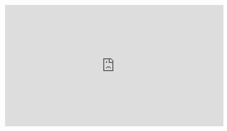 <html>
 <body>
<iframe src="https://www.youtube.com/embed/mTzfl_OYKVI"
width="720" height="400" frameborder="0" allowfullscreen></iframe>
 </body>
</html>


